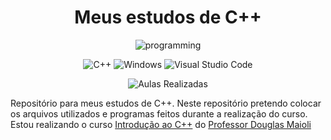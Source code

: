 
<div align="center">
  <h1>Meus estudos de C++</h1>
  
  <img alt="programming"  src="https://i.pinimg.com/originals/e1/85/18/e18518c6d24257c6fb02e3c95a862d85.gif"/>
  
  ![C++](https://img.shields.io/badge/c++-%2300599C.svg?style=for-the-badge&logo=c%2B%2B&logoColor=white)
  ![Windows](https://img.shields.io/badge/Windows-0078D6?style=for-the-badge&logo=windows&logoColor=white)
  ![Visual Studio Code](https://img.shields.io/badge/Visual%20Studio%20Code-0078d7.svg?style=for-the-badge&logo=visual-studio-code&logoColor=white)
  
  ![Aulas Realizadas](https://img.shields.io/badge/Aulas_realizadas-5%2F19-blue)
</div>

Repositório para meus estudos de C++. Neste repositório pretendo colocar os arquivos utilizados e programas feitos durante a realização do curso.
Estou realizando o curso [Introdução ao C++](https://www.youtube.com/playlist?list=PLrOyM49ctTx9ZSF7W5y14ikyiZjLqWvx5) do [Professor Douglas Maioli](https://www.youtube.com/@ProfessorDouglasMaioli)
